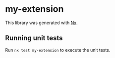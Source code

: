 # my-extension

This library was generated with [Nx](https://nx.dev).

## Running unit tests

Run `nx test my-extension` to execute the unit tests.
